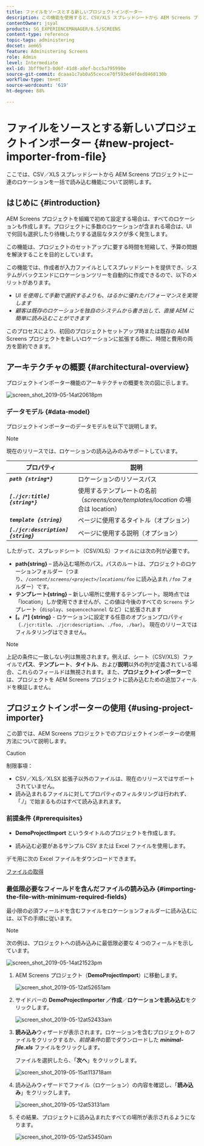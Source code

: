 ```yaml
---
title: ファイルをソースとする新しいプロジェクトインポーター
description: この機能を使用すると、CSV/XLS スプレッドシートから AEM Screens プロジェクトに一連の場所を一括で読み込むことができます。
contentOwner: jsyal
products: SG_EXPERIENCEMANAGER/6.5/SCREENS
content-type: reference
topic-tags: administering
docset: aem65
feature: Administering Screens
role: Admin
level: Intermediate
exl-id: 3bff9ef3-0d6f-41d8-a8ef-bcc5a795990e
source-git-commit: dcaaa1c7ab0a55cecce70f593ed4fded8468130b
workflow-type: tm+mt
source-wordcount: '619'
ht-degree: 88%

---
```


# ファイルをソースとする新しいプロジェクトインポーター {#new-project-importer-from-file}

ここでは、CSV／XLS スプレッドシートから AEM Screens プロジェクトに一連のロケーションを一括で読み込む機能について説明します。

## はじめに {#introduction}

AEM Screens プロジェクトを組織で初めて設定する場合は、すべてのロケーションも作成します。プロジェクトに多数のロケーションが含まれる場合は、UI で何回も選択したり待機したりする退屈なタスクが多く発生します。

この機能は、プロジェクトのセットアップに要する時間を短縮して、予算の問題を解決することを目的としています。

この機能では、作成者が入力ファイルとしてスプレッドシートを提供でき、システムがバックエンドにロケーションツリーを自動的に作成できるので、以下のメリットがあります。

* *UI を使用して手動で選択するよりも、はるかに優れたパフォーマンスを実現します*
* *顧客は既存のロケーションを独自のシステムから書き出して、直接 AEM に簡単に読み込むことができます*

このプロセスにより、初回のプロジェクトセットアップ時または既存の AEM Screens プロジェクトを新しいロケーションに拡張する際に、時間と費用の両方を節約できます。

## アーキテクチャの概要 {#architectural-overview}

プロジェクトインポーター機能のアーキテクチャの概要を次の図に示します。

![screen_shot_2019-05-14at20618pm](assets/screen_shot_2019-05-14at20618pm.png)

### データモデル {#data-model}

プロジェクトインポーターのデータモデルを以下で説明します。

>[!NOTE]
>
>現在のリリースでは、ロケーションの読み込みのみサポートしています。

| **プロパティ** | **説明** |
|---|---|
| ***`path {string*}`*** | ロケーションのリソースパス |
| ***`[./jcr:title] {string*}`*** | 使用するテンプレートの名前（*screens/core/templates/location* の場合は location） |
| ***`template {string}`*** | ページに使用するタイトル（オプション） |
| ***`[./jcr:description] {string}`*** | ページに使用する説明（オプション） |

したがって、スプレッドシート（CSV/XLS）ファイルには次の列が必要です。

* **path{string}** – 読み込む場所のパス。パスのルートは、プロジェクトのロケーションフォルダー（つまり、*`/content/screens/<project>/locations/foo`* に読み込まれ *`/foo`* フォルダー）です。
* **テンプレート{string}** – 新しい場所に使用するテンプレート。現時点では「location」しか使用できませんが、この値は今後のすべての `Screens` テンプレート（`display`、`sequencechannel` など）に拡張されます
* **[。/*] {string}** - ロケーションに設定する任意のオプションプロパティ（`./jcr:title`、`./jcr:description`、`./foo, ./bar`）。 現在のリリースではフィルタリングはできません。

>[!NOTE]
>
>上記の条件に一致しない列は無視されます。例えば、シート（CSV/XLS）ファイルで&#x200B;**パス**、**テンプレート**、**タイトル**、および&#x200B;**説明**&#x200B;以外の列が定義されている場合、これらのフィールドは無視されます。また、**プロジェクトインポーター**&#x200B;では、プロジェクトを AEM Screens プロジェクトに読み込むための追加フィールドを検証しません。

## プロジェクトインポーターの使用 {#using-project-importer}

この節では、AEM Screens プロジェクトでのプロジェクトインポーターの使用方法について説明します。

>[!CAUTION]
>
>制限事項：
>
>* CSV／XLS／XLSX 拡張子以外のファイルは、現在のリリースではサポートされていません。
>* 読み込まれるファイルに対してプロパティのフィルタリングは行われず、「./」で始まるものはすべて読み込まれます。
>

### 前提条件 {#prerequisites}

* **DemoProjectImport** というタイトルのプロジェクトを作成します。

* 読み込む必要があるサンプル CSV または Excel ファイルを使用します。

デモ用に次の Excel ファイルをダウンロードできます。

[ファイルの取得](assets/minimal-file.xls)

### 最低限必要なフィールドを含んだファイルの読み込み {#importing-the-file-with-minimum-required-fields}

最小限の必須フィールドを含むファイルをロケーションフォルダーに読み込むには、以下の手順に従います。

>[!NOTE]
>
>次の例は、プロジェクトへの読み込みに最低限必要な 4 つのフィールドを示しています。

![screen_shot_2019-05-14at21523pm](assets/screen_shot_2019-05-14at21523pm.png)

1. AEM Screens プロジェクト（**DemoProjectImport**）に移動します。

   ![screen_shot_2019-05-12at52651am](assets/screen_shot_2019-05-12at52651am.png)

1. サイドバーの **DemoProjectImporter **／**&#x200B;作成&#x200B;**／**&#x200B;ロケーションを読み込む**をクリックします。

   ![screen_shot_2019-05-12at52433am](assets/screen_shot_2019-05-12at52433am.png)

1. **読み込み**&#x200B;ウィザードが表示されます。ロケーションを含むプロジェクトのファイルをクリックするか、*前提条件*&#x200B;の節でダウンロードした ***minimal-file.xls*** ファイルをクリックします。

   ファイルを選択したら、「**次へ**」をクリックします。

   ![screen_shot_2019-05-15at113718am](assets/screen_shot_2019-05-15at113718am.png)

1. 読み込みウィザードでファイル（ロケーション）の内容を確認し、「**読み込み**」をクリックします。

   ![screen_shot_2019-05-12at53131am](assets/screen_shot_2019-05-12at53131am.png)

1. その結果、プロジェクトに読み込まれたすべての場所が表示されるようになります。

   ![screen_shot_2019-05-12at53450am](assets/screen_shot_2019-05-12at53450am.png)
